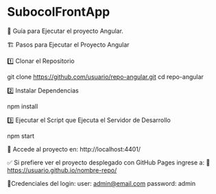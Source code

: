 # SubocolFrontApp

🚀 Guía para Ejecutar el proyecto Angular.

🏗️ Pasos para Ejecutar el Proyecto Angular

1️⃣ Clonar el Repositorio

  git clone https://github.com/usuario/repo-angular.git
  cd repo-angular

2️⃣ Instalar Dependencias

  npm install

3️⃣ Ejecutar el Script que Ejecuta el Servidor de Desarrollo

  npm start 

📌 Accede al proyecto en: http://localhost:4401/

✅ Si prefiere ver el proyecto desplegado con GitHub Pages ingrese a:
🔗 https://usuario.github.io/nombre-repo/

📌Credenciales del login:
user: admin@email.com
password: admin

